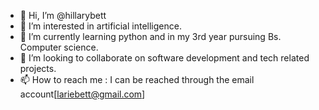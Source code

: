 - 👋 Hi, I’m @hillarybett
- 👀 I’m interested in artificial intelligence.
- 🌱 I’m currently learning python and in my 3rd year pursuing Bs. Computer science.
- 💞️ I’m looking to collaborate on software development and tech related projects. 
- 📫 How to reach me : I can be reached through the email account[lariebett@gmail.com] 

<!---
hillarybett/hillarybett is a ✨ special ✨ repository because its `README.md` (this file) appears on your GitHub profile.
You can click the Preview link to take a look at your changes.
--->
